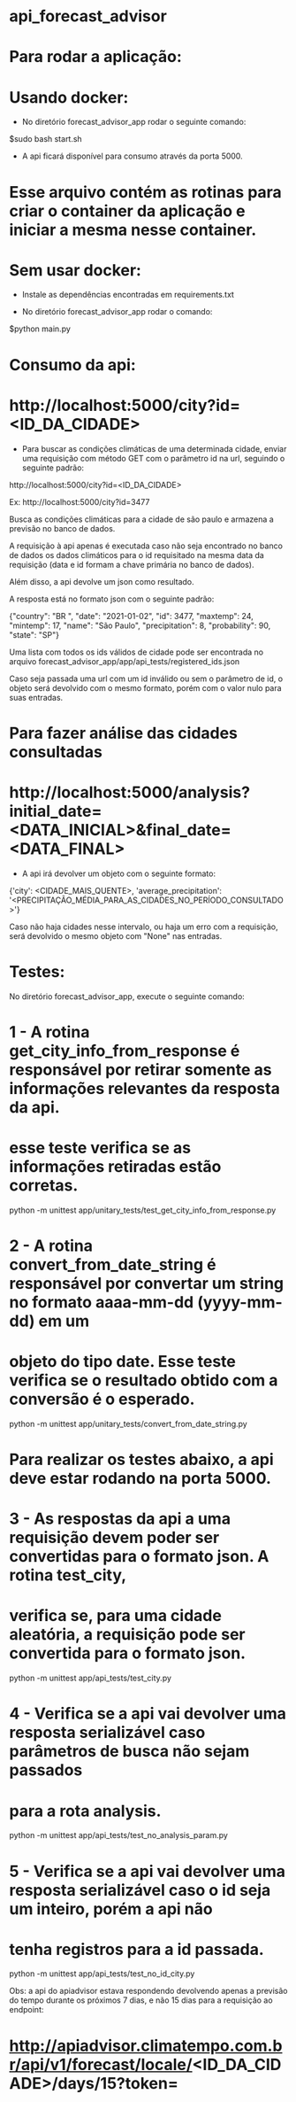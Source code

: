 # api_forecast_advisor

# Para rodar a aplicação:

# Usando docker:

- No diretório forecast_advisor_app rodar o seguinte comando:

$sudo bash start.sh

- A api ficará disponível para consumo através da porta 5000.

# Esse arquivo contém as rotinas para criar o container da aplicação e iniciar a mesma nesse container.

# Sem usar docker:

- Instale as dependências encontradas em requirements.txt

- No diretório forecast_advisor_app rodar o comando:

$python main.py

# Consumo da api:

# http://localhost:5000/city?id=<ID_DA_CIDADE>

- Para buscar as condições climáticas de uma determinada cidade, enviar uma requisição com método GET
com o parâmetro id na url, seguindo o seguinte padrão:

http://localhost:5000/city?id=<ID_DA_CIDADE>

Ex:  http://localhost:5000/city?id=3477

Busca as condições climáticas para a cidade de são paulo e armazena a previsão no banco de dados.

A requisição à api apenas é executada caso não seja encontrado no banco de dados os dados climáticos
para o id requisitado na mesma data da requisição (data e id formam a chave primária no banco de dados).

Além disso, a api devolve um json como resultado.

A resposta está no formato json com o seguinte padrão:

{"country":	"BR  ",
"date":	"2021-01-02",
"id":	3477,
"maxtemp":	24,
"mintemp":	17,
"name":	"São Paulo",
"precipitation": 8,
"probability": 90,
"state": "SP"}

Uma lista com todos os ids válidos de cidade pode ser encontrada no arquivo forecast_advisor_app/app/api_tests/registered_ids.json

Caso seja passada uma url com um id inválido ou sem o parâmetro de id, o objeto será devolvido com o mesmo formato, porém com
o valor nulo para suas entradas.

# Para fazer análise das cidades consultadas

# http://localhost:5000/analysis?initial_date=<DATA_INICIAL>&final_date=<DATA_FINAL>

- A api irá devolver um objeto com o seguinte formato:

{'city': <CIDADE_MAIS_QUENTE>, 'average_precipitation': '<PRECIPITAÇÃO_MÉDIA_PARA_AS_CIDADES_NO_PERÍODO_CONSULTADO>'}

Caso não haja cidades nesse intervalo, ou haja um erro com a requisição, será devolvido o mesmo objeto com "None" nas entradas.

# Testes:

No diretório forecast_advisor_app, execute o seguinte comando:

# 1 - A rotina get_city_info_from_response é responsável por retirar somente as informações relevantes da resposta da api.
# esse teste verifica se as informações retiradas estão corretas.

python -m unittest app/unitary_tests/test_get_city_info_from_response.py

# 2 - A rotina convert_from_date_string é responsável por convertar um string no formato aaaa-mm-dd (yyyy-mm-dd) em um
# objeto do tipo date. Esse teste verifica se o resultado obtido com a conversão é o esperado.

python -m unittest app/unitary_tests/convert_from_date_string.py

# Para realizar os testes abaixo, a api deve estar rodando na porta 5000.

# 3 - As respostas da api a uma requisição devem poder ser convertidas para o formato json. A rotina test_city,
# verifica se, para uma cidade aleatória, a requisição pode ser convertida para o formato json.

python -m unittest app/api_tests/test_city.py

# 4 - Verifica se a api vai devolver uma resposta serializável caso parâmetros de busca não sejam passados
# para a rota analysis.

python -m unittest app/api_tests/test_no_analysis_param.py

# 5 - Verifica se a api vai devolver uma resposta serializável caso o id seja um inteiro, porém a api não
# tenha registros para a id passada.

python -m unittest app/api_tests/test_no_id_city.py



Obs: a api do apiadvisor estava respondendo devolvendo apenas a previsão do tempo durante os próximos 7 dias,
e não 15 dias para a requisição ao endpoint:
# http://apiadvisor.climatempo.com.br/api/v1/forecast/locale/<ID_DA_CIDADE>/days/15?token=<TOKEN>
